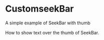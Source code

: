 CustomseekBar
=============

A simple example of SeekBar with thumb

How to show text over the thumb of SeekBar.



